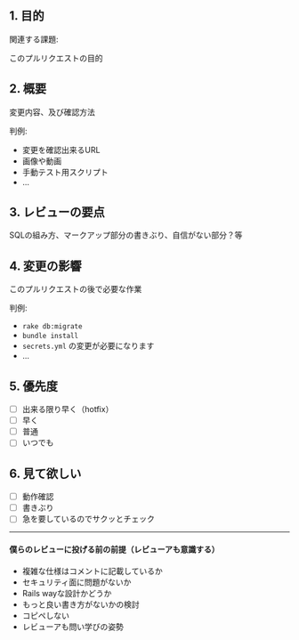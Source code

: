 ## 1. 目的

関連する課題:

このプルリクエストの目的

## 2. 概要

変更内容、及び確認方法

判例:
- 変更を確認出来るURL
- 画像や動画
- 手動テスト用スクリプト
- ...

## 3. レビューの要点

SQLの組み方、マークアップ部分の書きぶり、自信がない部分？等

## 4. 変更の影響

このプルリクエストの後で必要な作業

判例:
- `rake db:migrate`
- `bundle install`
- `secrets.yml` の変更が必要になります 
- ...

## 5. 優先度

- [ ] 出来る限り早く（hotfix）
- [ ] 早く
- [ ] 普通
- [ ] いつでも

## 6. 見て欲しい

- [ ] 動作確認
- [ ] 書きぶり
- [ ] 急を要しているのでサクッとチェック

----------------------------------

#### 僕らのレビューに投げる前の前提（レビューアも意識する）

- 複雑な仕様はコメントに記載しているか
- セキュリティ面に問題がないか
- Rails wayな設計かどうか
- もっと良い書き方がないかの検討
- コピペしない
- レビューアも問い学びの姿勢
